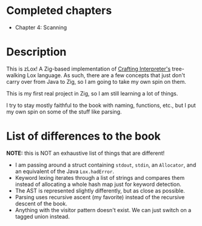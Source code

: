 # Completed chapters
- Chapter 4: Scanning

# Description
This is zLox! A Zig-based implementation of
[Crafting Interpreter's](https://craftinginterpreters.com)
tree-walking Lox language. As such, there are a few concepts that just don't carry over from Java to
Zig, so I am going to take my own spin on them.

This is my first real project in Zig, so I am still learning a lot of things.

I try to stay mostly faithful to the book with naming, functions, etc., but I put my own spin on
some of the stuff like parsing.


# List of differences to the book
**NOTE:** this is NOT an exhaustive list of things that are different!

- I am passing around a struct containing `stdout`, `stdin`, an `Allocator`, and an equivalent of
    the Java `Lox.hadError`.
- Keyword lexing iterates through a list of strings and compares them instead of allocating a whole
    hash map just for keyword detection.
- The AST is represented slightly differently, but as close as possible.
- Parsing uses recursive ascent (my favorite) instead of the recursive descent of the book.
- Anything with the visitor pattern doesn't exist. We can just switch on a tagged union instead.
